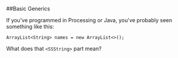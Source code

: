 ##Basic Generics

If you've programmed in Processing or Java, you've probably seen something like this:

    ArrayList<String> names = new ArrayList<>();
    
What does that `<SSString>` part mean?